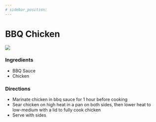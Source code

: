 ```yaml
---
# sidebar_position:
---
```


# BBQ Chicken

![](/img/recipes/dinner/bbq-chicken.jpg)

### Ingredients

- BBQ Sauce
- Chicken

### Directions

- Marinate chicken in bbq sauce for 1 hour before cooking
- Sear chicken on high heat in a pan on both sides, then lower heat to low-medium with a lid to fully cook chicken
- Serve with sides
